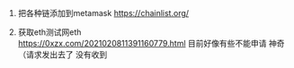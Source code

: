 1. 把各种链添加到metamask
   https://chainlist.org/

2. 获取eth测试网eth  
   https://0xzx.com/2021020811391160779.html
   目前好像有些不能申请 神奇（请求发出去了 没有收到